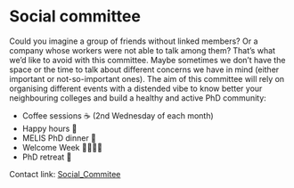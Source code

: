 # Social committee

Could you imagine a group of friends without linked members? Or a company whose workers were not able to talk among them? That’s what we’d like to avoid with this committee. Maybe sometimes we don’t have the space or the time to talk about different concerns we have in mind (either important or not-so-important ones). The aim of this committee will rely on organising different events with a distended vibe to know better your neighbouring colleges and build a healthy and active PhD community:

- Coffee sessions ☕️ (2nd Wednesday of each month)
- Happy hours 🍻
- MELIS PhD dinner 🍝
- Welcome Week 🙋‍♀️🙋‍♂️
- PhD retreat 🕺

Contact link: [Social_Commitee](https://melis-phd.slack.com/archives/C06EFNBG8AF)
